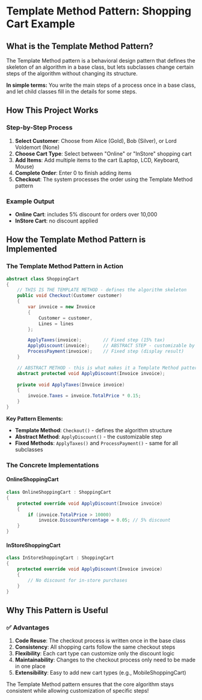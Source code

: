 # Template Method Pattern: Shopping Cart Example

## What is the Template Method Pattern?

The Template Method pattern is a behavioral design pattern that defines the skeleton of an algorithm in a base class, but lets subclasses change certain steps of the algorithm without changing its structure.

**In simple terms:**
You write the main steps of a process once in a base class, and let child classes fill in the details for some steps.

## How This Project Works

### Step-by-Step Process
1. **Select Customer**: Choose from Alice (Gold), Bob (Silver), or Lord Voldemort (None)
2. **Choose Cart Type**: Select between "Online" or "InStore" shopping cart
3. **Add Items**: Add multiple items to the cart (Laptop, LCD, Keyboard, Mouse)
4. **Complete Order**: Enter 0 to finish adding items
5. **Checkout**: The system processes the order using the Template Method pattern

### Example Output
- **Online Cart**: includes 5% discount for orders over 10,000
- **InStore Cart**: no discount applied

## How the Template Method Pattern is Implemented

### The Template Method Pattern in Action

```csharp
abstract class ShoppingCart
{
    // THIS IS THE TEMPLATE METHOD - defines the algorithm skeleton
    public void Checkout(Customer customer)
    {
        var invoice = new Invoice
        {
            Customer = customer,
            Lines = lines
        };

        ApplyTaxes(invoice);        // Fixed step (15% tax)
        ApplyDiscount(invoice);     // ABSTRACT STEP - customizable by subclasses
        ProcessPayment(invoice);    // Fixed step (display result)
    }

    // ABSTRACT METHOD - this is what makes it a Template Method pattern
    abstract protected void ApplyDiscount(Invoice invoice);
    
    private void ApplyTaxes(Invoice invoice)
    {
        invoice.Taxes = invoice.TotalPrice * 0.15;
    }
}
```

**Key Pattern Elements:**
- **Template Method**: `Checkout()` - defines the algorithm structure
- **Abstract Method**: `ApplyDiscount()` - the customizable step
- **Fixed Methods**: `ApplyTaxes()` and `ProcessPayment()` - same for all subclasses

### The Concrete Implementations

#### OnlineShoppingCart
```csharp
class OnlineShoppingCart : ShoppingCart
{
    protected override void ApplyDiscount(Invoice invoice)
    {
        if (invoice.TotalPrice > 10000)
            invoice.DiscountPercentage = 0.05; // 5% discount
    }
}
```

#### InStoreShoppingCart
```csharp
class InStoreShoppingCart : ShoppingCart
{
    protected override void ApplyDiscount(Invoice invoice)
    {
        // No discount for in-store purchases
    }
}
```
## Why This Pattern is Useful

### ✅ Advantages
1. **Code Reuse**: The checkout process is written once in the base class
2. **Consistency**: All shopping carts follow the same checkout steps
3. **Flexibility**: Each cart type can customize only the discount logic
4. **Maintainability**: Changes to the checkout process only need to be made in one place
5. **Extensibility**: Easy to add new cart types (e.g., MobileShoppingCart)

The Template Method pattern ensures that the core algorithm stays consistent while allowing customization of specific steps! 